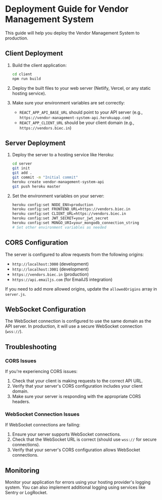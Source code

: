# Deployment Guide for Vendor Management System

This guide will help you deploy the Vendor Management System to production.

## Client Deployment

1. Build the client application:
   ```bash
   cd client
   npm run build
   ```

2. Deploy the built files to your web server (Netlify, Vercel, or any static hosting service).

3. Make sure your environment variables are set correctly:
   - `REACT_APP_API_BASE_URL` should point to your API server (e.g., `https://vendor-management-system-api.herokuapp.com`)
   - `REACT_APP_CLIENT_URL` should be your client domain (e.g., `https://vendors.biec.in`)

## Server Deployment

1. Deploy the server to a hosting service like Heroku:
   ```bash
   cd server
   git init
   git add .
   git commit -m "Initial commit"
   heroku create vendor-management-system-api
   git push heroku master
   ```

2. Set the environment variables on your server:
   ```bash
   heroku config:set NODE_ENV=production
   heroku config:set FRONTEND_URL=https://vendors.biec.in
   heroku config:set CLIENT_URL=https://vendors.biec.in
   heroku config:set JWT_SECRET=your_jwt_secret
   heroku config:set MONGO_URI=your_mongodb_connection_string
   # Set other environment variables as needed
   ```

## CORS Configuration

The server is configured to allow requests from the following origins:
- `http://localhost:3000` (development)
- `http://localhost:3001` (development)
- `https://vendors.biec.in` (production)
- `https://api.emailjs.com` (for EmailJS integration)

If you need to add more allowed origins, update the `allowedOrigins` array in `server.js`.

## WebSocket Configuration

The WebSocket connection is configured to use the same domain as the API server. In production, it will use a secure WebSocket connection (`wss://`).

## Troubleshooting

### CORS Issues

If you're experiencing CORS issues:

1. Check that your client is making requests to the correct API URL.
2. Verify that your server's CORS configuration includes your client domain.
3. Make sure your server is responding with the appropriate CORS headers.

### WebSocket Connection Issues

If WebSocket connections are failing:

1. Ensure your server supports WebSocket connections.
2. Check that the WebSocket URL is correct (should use `wss://` for secure connections).
3. Verify that your server's CORS configuration allows WebSocket connections.

## Monitoring

Monitor your application for errors using your hosting provider's logging system. You can also implement additional logging using services like Sentry or LogRocket.